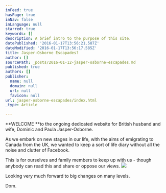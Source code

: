 ```yaml
---
inFeed: true
hasPage: true
inNav: false
inLanguage: null
starred: true
keywords: []
description: A brief intro to the purpose of this site.
datePublished: '2016-01-17T13:56:21.587Z'
dateModified: '2016-01-17T13:56:17.585Z'
title: Jasper-Osborne Escapades?
author: []
sourcePath: _posts/2016-01-12-jasper-osborne-escapades.md
published: true
authors: []
publisher:
  name: null
  domain: null
  url: null
  favicon: null
url: jasper-osborne-escapades/index.html
_type: Article

---
```

**WELCOME **to the ongoing dedicated website for British husband and wife, Dominic and Paula Jasper-Osborne.

As
we embark on new stages in our life, with the aims of emigrating to 
Canada from the UK, we wanted to keep a sort of life diary without all 
the noise and clutter of Facebook.

This is for ourselves and family members to keep up with us - though anybody can read this and share or oppose our views.
![](https://s3-us-west-2.amazonaws.com/the-grid-img/p/9dcd638e355def40a162ad95b79e4fe27bb27b23.jpg)

Looking very much forward to big changes on many levels.

Dom.